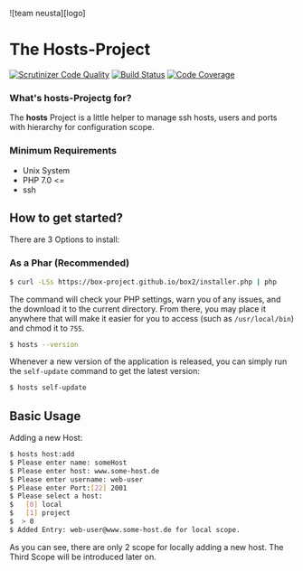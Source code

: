 ![team neusta][logo]
# The Hosts-Project #
[![Scrutinizer Code Quality](https://scrutinizer-ci.com/g/tomtone/test/badges/quality-score.png?b=master)](https://scrutinizer-ci.com/g/tomtone/test/?branch=master)
[![Build Status](https://scrutinizer-ci.com/g/tomtone/test/badges/build.png?b=master)](https://scrutinizer-ci.com/g/tomtone/test/build-status/master)
[![Code Coverage](https://scrutinizer-ci.com/g/tomtone/test/badges/coverage.png?b=master)](https://scrutinizer-ci.com/g/tomtone/test/?branch=master)

### What's hosts-Projectg for? ###

The **hosts** Project is a little helper to manage ssh hosts, users and ports with hierarchy for configuration scope.

### Minimum Requirements ###


* Unix System
* PHP 7.0 <=
* ssh

How to get started?
---------------------

There are 3 Options to install:

### As a Phar (Recommended)

```sh
$ curl -LSs https://box-project.github.io/box2/installer.php | php
```

The command will check your PHP settings, warn you of any issues, and the download it to the current directory. From there, you may place it anywhere that will make it easier for you to access (such as `/usr/local/bin`) and chmod it to `755`.


```sh
$ hosts --version
```

Whenever a new version of the application is released, you can simply run the `self-update` command to get the latest version:

```sh
$ hosts self-update
```

Basic Usage
---------------------

Adding a new Host:

```sh
$ hosts host:add
$ Please enter name: someHost
$ Please enter host: www.some-host.de
$ Please enter username: web-user
$ Please enter Port:[22] 2001
$ Please select a host:
$   [0] local
$   [1] project
$  > 0
$ Added Entry: web-user@www.some-host.de for local scope.
```

As you can see, there are only 2 scope for locally adding a new host. The Third Scope will be introduced later on.